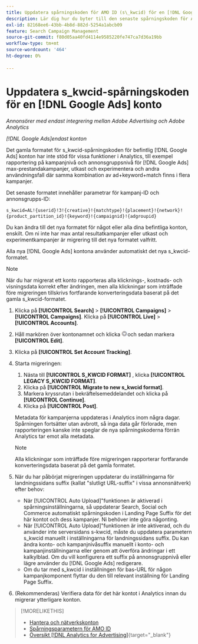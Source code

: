 ```yaml
---
title: Uppdatera spårningskoden för AMO ID (s\_kwcid) för en [!DNL Google Ads] konto
description: Lär dig hur du byter till den senaste spårningskoden för AMO ID för en [!DNL Google Ads] konto.
exl-id: 82168ee6-43bb-4b8d-882d-5254a1abcb09
feature: Search Campaign Management
source-git-commit: f80d05aa40fd4114e9585220fe747ca7d36a19bb
workflow-type: tm+mt
source-wordcount: '464'
ht-degree: 0%

---
```


# Uppdatera s_kwcid-spårningskoden för en [!DNL Google Ads] konto

*Annonsörer med endast integrering mellan Adobe Advertising och Adobe Analytics*

*[!DNL Google Ads]endast konton*

Det gamla formatet för s\_kwcid-spårningskoden för befintlig [!DNL Google Ads] konton har inte stöd för vissa funktioner i Analytics, till exempel rapportering på kampanjnivå och annonsgruppsnivå för [!DNL Google Ads] max-prestandakampanjer, utkast och experimentera och andra användningsfall där samma kombination av ad+keyword+match finns i flera kampanjer.

Det senaste formatet innehåller parametrar för kampanj-ID och annonsgrupps-ID:

```
s_kwcid=AL!{userid}!3!{creative}!{matchtype}!{placement}!{network}!{product_partition_id}!{keyword}!{campaignid}!{adgroupid}
```

Du kan ändra till det nya formatet för något eller alla dina befintliga konton, enskilt. Om ni inte har max antal resultatkampanjer eller utkast och experimentkampanjer är migrering till det nya formatet valfritt.

Alla nya [!DNL Google Ads] kontona använder automatiskt det nya s\_kwcid-formatet.

>[!NOTE]
>
>När du har migrerat ett konto rapporteras alla klicknings-, kostnads- och visningsdata korrekt efter ändringen, men alla klickningar som inträffade före migreringen tillskrivs fortfarande konverteringsdata baserat på det gamla s\_kwcid-formatet.

1. Klicka på **[!UICONTROL Search]** \> **[!UICONTROL Campaigns]** \> **[!UICONTROL Campaigns]**. Klicka på **[!UICONTROL Live]** \> **[!UICONTROL Accounts]**.
1. Håll markören över kontonamnet och klicka ![pil-listruteikon](/help/search-social-commerce/assets/arrow-dropdown-menu.png)och sedan markera **[!UICONTROL Edit]**.
1. Klicka på **[!UICONTROL Set Account Tracking]**.
1. Starta migreringen:

   1. Nästa till **[!UICONTROL S_KWCID FORMAT]** , klicka **[!UICONTROL LEGACY S_KWCID FORMAT]**.
   1. Klicka på **[!UICONTROL Migrate to new s_kwcid format]**.
   1. Markera kryssrutan i bekräftelsemeddelandet och klicka på **[!UICONTROL Continue]**.
   1. Klicka på **[!UICONTROL Post]**.

   Metadata för kampanjerna uppdateras i Analytics inom några dagar. Spårningen fortsätter utan avbrott, så inga data går förlorade, men rapporteringen kanske inte speglar de nya spårningskoderna förrän Analytics tar emot alla metadata.

   >[!NOTE]
   >
   >Alla klickningar som inträffade före migreringen rapporterar fortfarande konverteringsdata baserat på det gamla formatet.

1. När du har påbörjat migreringen uppdaterar du inställningarna för landningssidans suffix (kallat &quot;slutligt URL-suffix&quot; i vissa annonsnätverk) efter behov:

   * När [!UICONTROL Auto Upload]&quot;funktionen är aktiverad i spårningsinställningarna, så uppdaterar Search, Social och Commerce automatiskt spårningskoden i Landing Page Suffix för det här kontot och dess kampanjer. Ni behöver inte göra någonting.
   * När [!UICONTROL Auto Upload]&quot;funktionen är inte aktiverad, och du använder inte serversidans s-kwcid, måste du uppdatera parametern s\_kwcid manuellt i inställningarna för landningssidans suffix. Du kan ändra konto- och kampanjnivåsuffix manuellt i konto- och kampanjinställningarna eller genom att överföra ändringar i ett kalkylblad. Om du vill konfigurera ett suffix på annonsgruppnivå eller lägre använder du [!DNL Google Ads] redigerare.
   * Om du tar med s\_kwcid i inställningen för bas-URL för någon kampanjkomponent flyttar du den till relevant inställning för Landing Page Suffix.

1. (Rekommenderas) Verifiera data för det här kontot i Analytics innan du migrerar ytterligare konton.

>[!MORELIKETHIS]
>
>* [Hantera och nätverkskonton](ad-network-account-manage.md)
>* [Spårningsparametern för AMO ID](/help/search-social-commerce/tracking/skwcid-tracking-parameter.md)
>* [Översikt [!DNL Analytics for Advertising]](https://experienceleague.adobe.com/docs/advertising/integrations/home.html){target="_blank"}
